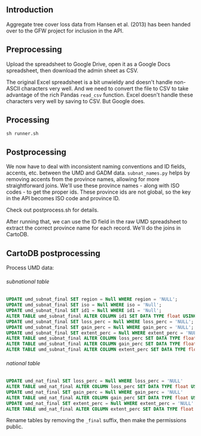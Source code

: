 ## Introduction

Aggregate tree cover loss data from Hansen et al. (2013) has been handed over
to the GFW project for inclusion in the API.

## Preprocessing

Upload the spreadsheet to Google Drive, open it as a Google Docs spreadsheet, then download the admin sheet as CSV.

The original Excel spreadsheet is a bit unwieldy and doesn't handle non-ASCII
characters very well. And we need to convert the
file to CSV to take advantage of the rich Pandas `read_csv` function. Excel doesn't handle these characters very well by saving to CSV. But Google does.

## Processing

```shell
sh runner.sh
```

## Postprocessing

We now have to deal with inconsistent naming conventions and ID fields,
accents, etc. between the UMD and GADM data. `subnat_names.py` helps by
removing accents from the province names, allowing for more straightforward
joins. We'll use these province names - along with ISO codes - to get the
proper ids. These province ids are not global, so the key in the API becomes
ISO code and province ID.

Check out postprocess.sh for details.

After running that, we can use the ID field in the raw UMD spreadsheet to extract
the correct province name for each record. We'll do the joins in CartoDB.

## CartoDB postprocessing

Process UMD data:

###### subnational table
```sql
UPDATE umd_subnat_final SET region = Null WHERE region = 'NULL';
UPDATE umd_subnat_final SET iso = Null WHERE iso = 'Null';
UPDATE umd_subnat_final SET id1 = Null WHERE id1 = 'Null';
ALTER TABLE umd_subnat_final ALTER COLUMN id1 SET DATA TYPE float USING to_number(id1, '999')
UPDATE umd_subnat_final SET loss_perc = Null WHERE loss_perc = 'NULL';
UPDATE umd_subnat_final SET gain_perc = Null WHERE gain_perc = 'NULL';
UPDATE umd_subnat_final SET extent_perc = Null WHERE extent_perc = 'NULL';
ALTER TABLE umd_subnat_final ALTER COLUMN loss_perc SET DATA TYPE float USING to_number(loss_perc, '99999999999999.99999999999');
ALTER TABLE umd_subnat_final ALTER COLUMN gain_perc SET DATA TYPE float USING to_number(gain_perc, '99999999999999.99999999999');
ALTER TABLE umd_subnat_final ALTER COLUMN extent_perc SET DATA TYPE float USING to_number(extent_perc, '99999999999999.99999999999');
```

###### national table
```sql
UPDATE umd_nat_final SET loss_perc = Null WHERE loss_perc = 'NULL'
ALTER TABLE umd_nat_final ALTER COLUMN loss_perc SET DATA TYPE float USING to_number(loss_perc, '99999999999999.99999999999')
UPDATE umd_nat_final SET gain_perc = Null WHERE gain_perc = 'NULL'
ALTER TABLE umd_nat_final ALTER COLUMN gain_perc SET DATA TYPE float USING to_number(gain_perc, '99999999999999.99999999999')
UPDATE umd_nat_final SET extent_perc = Null WHERE extent_perc = 'NULL'
ALTER TABLE umd_nat_final ALTER COLUMN extent_perc SET DATA TYPE float USING to_number(extent_perc, '99999999999999.99999999999')
```

Rename tables by removing the `_final` suffix, then make the permissions public.
